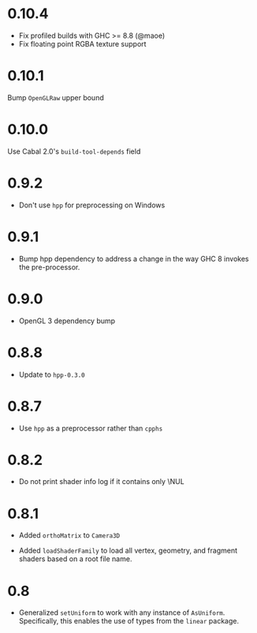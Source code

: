 # 0.10.4

- Fix profiled builds with GHC >= 8.8 (@maoe)
- Fix floating point RGBA texture support

# 0.10.1
Bump `OpenGLRaw` upper bound

# 0.10.0
Use Cabal 2.0's `build-tool-depends` field

# 0.9.2

* Don't use `hpp` for preprocessing on Windows

# 0.9.1

* Bump hpp dependency to address a change in the way GHC 8 invokes the pre-processor.

# 0.9.0

* OpenGL 3 dependency bump

# 0.8.8

* Update to `hpp-0.3.0`

# 0.8.7

* Use `hpp` as a preprocessor rather than `cpphs`

# 0.8.2

* Do not print shader info log if it contains only \NUL

# 0.8.1

* Added `orthoMatrix` to `Camera3D`

* Added `loadShaderFamily` to load all vertex, geometry, and fragment
  shaders based on a root file name.

# 0.8

* Generalized `setUniform` to work with any instance of `AsUniform`. Specifically, this enables the use of types from the `linear` package.
